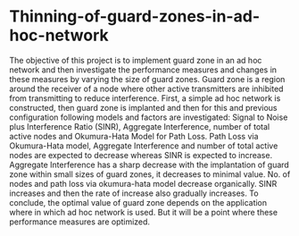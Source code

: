 # Thinning-of-guard-zones-in-ad-hoc-network
The objective of this project is to implement guard zone in an ad hoc network and then investigate the performance measures and changes in these measures by varying the size of guard zones. Guard zone is a region around the receiver of a node where other active transmitters are inhibited from transmitting to reduce interference. First, a simple ad hoc network is constructed, then guard zone is implanted and then for this and previous configuration following models and factors are investigated: Signal to Noise plus Interference Ratio (SINR), Aggregate Interference, number of total active nodes and Okumura-Hata Model for Path Loss. Path Loss via Okumura-Hata model, Aggregate Interference and number of total active nodes are expected to decrease whereas SINR is expected to increase. Aggregate Interference has a sharp decrease with the implantation of guard zone within small sizes of guard zones, it decreases to minimal value. No. of nodes and path loss via okumura-hata model decrease organically. SINR increases and then the rate of increase also gradually increases. To conclude, the optimal value of guard zone depends on the application where in which ad hoc network is used. But it will be a point where these performance measures are optimized.
